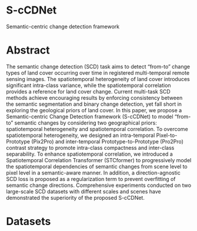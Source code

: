 # S-cCDNet
Semantic-centric change detection framework

# Abstract
The semantic change detection (SCD) task aims to detect “from-to” change types of land cover occurring over time in registered multi-temporal remote sensing images. The spatiotemporal heterogeneity of land cover introduces significant intra-class variance, while the spatiotemporal correlation provides a reference for land cover change. Current multi-task SCD methods achieve encouraging results by enforcing consistency between the semantic segmentation and binary change detection, yet fall short in exploring the geological priors of land cover. In this paper, we propose a Semantic-centric Change Detection framework (S-cCDNet) to model “from-to” semantic changes by considering two geographical priors: spatiotemporal heterogeneity and spatiotemporal correlation. To overcome spatiotemporal heterogeneity, we designed an intra-temporal Pixel-to-Prototype (Pix2Pro) and inter-temporal Prototype-to-Prototype (Pro2Pro) contrast strategy to promote intra-class compactness and inter-class separability. To enhance spatiotemporal correlation, we introduced a Spatiotemporal Correlation Transformer (STCformer) to progressively model the spatiotemporal dependencies of semantic changes from scene level to pixel level in a semantic-aware manner. In addition, a direction-agnostic SCD loss is proposed as a regularization term to prevent overfitting of semantic change directions. Comprehensive experiments conducted on two large-scale SCD datasets with different scales and scenes have demonstrated the superiority of the proposed S-cCDNet.

# Datasets

